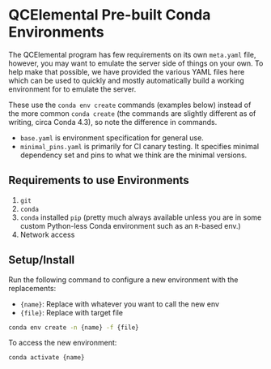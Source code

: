# QCElemental Pre-built Conda Environments

The QCElemental program has few requirements on its own `meta.yaml` file, however,
you may want to emulate the server side of things on your own. To help make that
possible, we have provided the various YAML files here which can be used
to quickly and mostly automatically build a working environment for to emulate
the server.

These use the `conda env create` commands (examples below) instead of the
more common `conda create` (the commands are slightly different as of writing,
circa Conda 4.3), so note the difference in commands.

* `base.yaml` is environment specification for general use.
* `minimal_pins.yaml` is primarily for CI canary testing. It specifies
  minimal dependency set and pins to what we think are the minimal versions.

## Requirements to use Environments

1. `git`
2. `conda`
3. `conda` installed `pip` (pretty much always available unless you are in
   some custom Python-less Conda environment such as an `R`-based env.)
4. Network access

## Setup/Install

Run the following command to configure a new environment with the replacements:

* `{name}`: Replace with whatever you want to call the new env
* `{file}`: Replace with target file

```bash
conda env create -n {name} -f {file}
```

To access the new environment:
```bash
conda activate {name}
```

